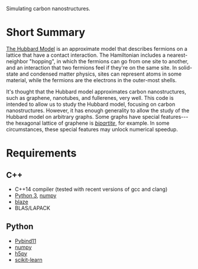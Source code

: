 Simulating carbon nanostructures.

# Short Summary

[The Hubbard Model][hubbard] is an approximate model that describes fermions on a lattice that have a contact interaction.  The Hamiltonian  includes a nearest-neighbor "hopping", in which the fermions can go from one site to another, and an interaction that two fermions feel if they're on the same site.  In solid-state and condensed matter physics, sites can represent atoms in some material, while the fermions are the electrons in the outer-most shells.

It's thought that the Hubbard model approximates carbon nanostructures, such as graphene, nanotubes, and fullerenes, very well.  This code is intended to allow us to study the Hubbard model, focusing on carbon nanostructures.  However, it has enough generality to allow the study of the Hubbard model on arbitrary graphs.  Some graphs have special features---the hexagonal lattice of graphene is [*bipartite*](https://en.wikipedia.org/wiki/Bipartite_graph), for example.  In some circumstances, these special features may unlock numerical speedup.

[hubbard]:  https://doi.org/10.1098%2Frspa.1963.0204


# Requirements

## C++
- C++14 compiler (tested with recent versions of gcc and clang)
- [Python 3](https://www.python.org/), [numpy](http://www.numpy.org/)
- [blaze](https://bitbucket.org/blaze-lib/blaze)
- BLAS/LAPACK

## Python
- [Pybind11](https://github.com/pybind/pybind11)
- [numpy](http://www.numpy.org/)
- [h5py](http://www.h5py.org/)
- [scikit-learn](http://scikit-learn.org/stable/)
- [matplotlib](https://matplotlib.org/)

# Setup

## TL;DR
See other sections for an explanation and details.
```
python3 setup.py configure --build-type=RELEASE --blaze=<path-to-blaze>
pip3 install . [--user]
```

## Configuring
This project is installable via `pip`. However since the C++ extension is rather complex, you need to configure the build first by running
```
python3 setup.py configure
```
with suitable arguments. The supported arguments are (run `python3 setup.py configure --help`):
- *compiler*: Choose a C++ compiler. isle is tested with current versions of gcc and clang. The intel compiler is not supported because of a bug in the compiler.
- *build-type*: Set the CMake build type. Can be DEVEL (default), RELEASE, DEBUG
- *blaze*: Point to blaze installation (has to contain `blaze/Blaze.h`)
- *blaze-parallelism*: Select parallelism used by blaze. Allowed values are NONE (default), OMP (OpenMP), CPP (C++ threads)
- *blas-vendor*: Select vendor of BLAS/LAPACK library. Supported values are:
    - `Generic` - Reference implementation (default)
    - `Intel10_32`, `Intel10_64lp`, `Intel10_64lp_seq`, `Intel` - MKL, see https://cmake.org/cmake/help/v3.0/module/FindBLAS.html
- *parallel-blas*: Specify this flag if the BLAS/LAPACK implementation is parallelized. Otherwise blaze might parallelize on top of it which can slow down the program.
- *pardiso*: Select a PARDISO implementation. Can be either `STANDALONE` or `MKL`. PARDISO is currently not used by isle but if this argument is set, a wrapper around it is created in the module `isle.pardiso`.

This does not actually run CMake to configure the C++ build but merely performs some rudimentary checks and saves the parameters.

Note that specifying the compiler of build type when running `python3 setup.py build` does not work; they need to be set when configuring.

## Building
For **users**:
Compile and install the package using
```
pip3 install . [--user]
# or alternatively: python3 setup.py install [--user]
```

For **developers**:
Compile and install in development mode using
```
pip3 install -e . [--user]
# or alternatively: python3 setup.py develop [--user]
```
And just re-run the command after changing the code.

Unfortunately neither pip nor setup.py's install or develop commands support concurrent builds. So the first time you compile takes some time. If you installed in development mode, you can run
```
python3 setup.py build -j<n-threads>
```
to compile your changes in a parallel fashion.
However, if you are in development mode, you must compile using one of the above commands before you can use the explicit build command!

## Testing
Unit tests are automatically compiled when using the above commands (sorry for the extra compilation time, you are welcome to fix this :D).
They only work however, if you are in development mode!
You can run them via
```
python3 setup.py test
```
Keep in mind that some tests take a long time because they need to process fairly big matrices in an inefficient way to make sure the efficient algorithms are correct.

# Documentation
Run
```
python3 setup.py doc
```
to generate the source code documentation using Doxygen. Then open `docs/html/index.html` in a browser.

Note that the `C++` interface is not identical to the `Python` interface. Documentation of the `Python` side is incomplete as of now.

There is additional documentation available under `docs/algorithm`; run `make` to generate it. This needs LaTeX to compiler PDFs.
